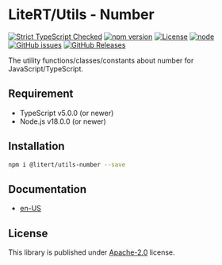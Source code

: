 # LiteRT/Utils - Number

[![Strict TypeScript Checked](https://badgen.net/badge/TS/Strict "Strict TypeScript Checked")](https://www.typescriptlang.org)
[![npm version](https://img.shields.io/npm/v/@litert/utils-number.svg?colorB=brightgreen)](https://www.npmjs.com/package/@litert/utils-number "Stable Version")
[![License](https://img.shields.io/npm/l/@litert/utils-number.svg?maxAge=2592000?style=plastic)](https://github.com/litert/utils/blob/master/LICENSE)
[![node](https://img.shields.io/node/v/@litert/utils-number.svg?colorB=brightgreen)](https://nodejs.org/dist/latest-v8.x/)
[![GitHub issues](https://img.shields.io/github/issues/litert/utils.js.svg)](https://github.com/litert/utils.js/issues)
[![GitHub Releases](https://img.shields.io/github/release/litert/utils.js.svg)](https://github.com/litert/utils.js/releases "Stable Release")

The utility functions/classes/constants about number for JavaScript/TypeScript.

## Requirement

- TypeScript v5.0.0 (or newer)
- Node.js v18.0.0 (or newer)

## Installation

```sh
npm i @litert/utils-number --save
```

## Documentation

- [en-US](https://litert.org/projects/utils.js/api-docs/number/)

## License

This library is published under [Apache-2.0](https://github.com/litert/utils.js/blob/master/LICENSE) license.

